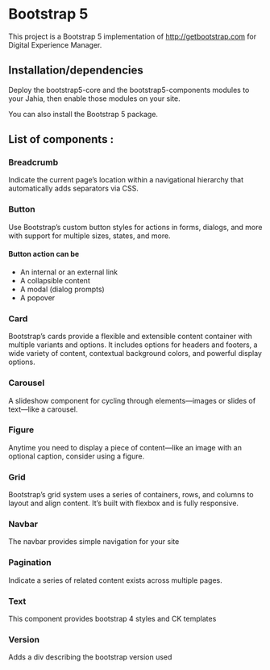 # Bootstrap 5 

This project is a Bootstrap 5 implementation of http://getbootstrap.com for Digital Experience Manager.  
  
## Installation/dependencies  

Deploy the bootstrap5-core and the bootstrap5-components modules to your Jahia, then enable those modules on your site.

You can also install the Bootstrap 5 package.   
  
## List of components : 

### Breadcrumb  
Indicate the current page’s location within a navigational hierarchy that automatically adds separators via CSS.  
  
### Button  
Use Bootstrap’s custom button styles for actions in forms, dialogs, and more with support for multiple sizes, states, and more.
 
#### Button action can be  
 * An internal or an external link  
 * A collapsible content   
 * A modal (dialog prompts)  
 * A popover  
  
### Card  
Bootstrap’s cards provide a flexible and extensible content container with multiple variants and options.
It includes options for headers and footers, a wide variety of content, contextual background colors, and powerful display options.  
  
### Carousel  
A slideshow component for cycling through elements—images or slides of text—like a carousel.  
  
### Figure  
Anytime you need to display a piece of content—like an image with an optional caption, consider using a figure.  
  
### Grid  
Bootstrap’s grid system uses a series of containers, rows, and columns to layout and align content. It’s built with flexbox and is fully responsive.
  
### Navbar  
The navbar provides simple navigation for your site  
  
### Pagination  
Indicate a series of related content exists across multiple pages.
  
### Text  
This component provides bootstrap 4 styles and CK templates  
  
### Version  
Adds a div describing the bootstrap version used  
